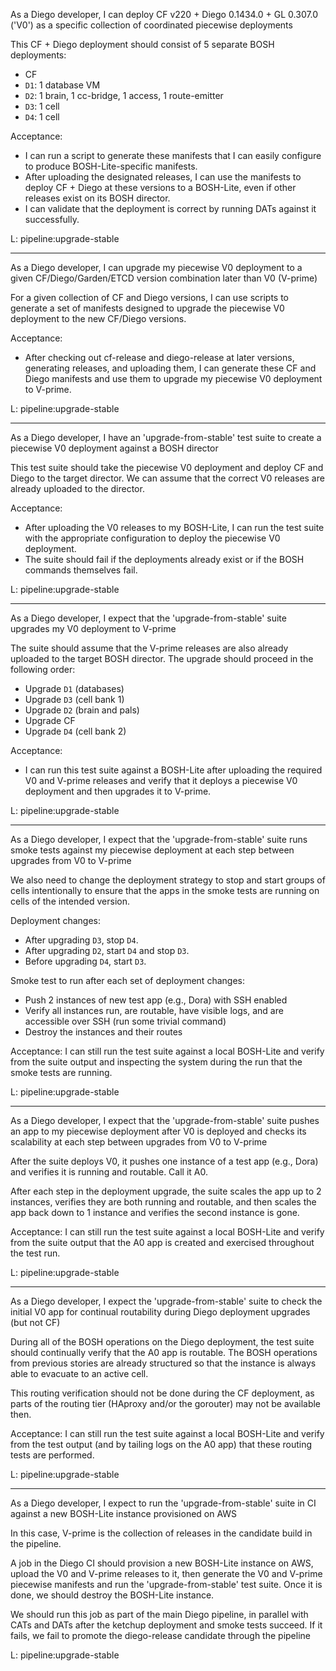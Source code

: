 As a Diego developer, I can deploy CF v220 + Diego 0.1434.0 + GL 0.307.0 ('V0') as a specific collection of coordinated piecewise deployments

This CF + Diego deployment should consist of 5 separate BOSH deployments:

- CF
- `D1`: 1 database VM
- `D2`: 1 brain, 1 cc-bridge, 1 access, 1 route-emitter
- `D3`: 1 cell
- `D4`: 1 cell

Acceptance:

- I can run a script to generate these manifests that I can easily configure to produce BOSH-Lite-specific manifests.
- After uploading the designated releases, I can use the manifests to deploy CF + Diego at these versions to a BOSH-Lite, even if other releases exist on its BOSH director.
- I can validate that the deployment is correct by running DATs against it successfully.


L: pipeline:upgrade-stable

---

As a Diego developer, I can upgrade my piecewise V0 deployment to a given CF/Diego/Garden/ETCD version combination later than V0 (V-prime)

For a given collection of CF and Diego versions, I can use scripts to generate a set of manifests designed to upgrade the piecewise V0 deployment to the new CF/Diego versions.


Acceptance:

- After checking out cf-release and diego-release at later versions, generating releases, and uploading them, I can generate these CF and Diego manifests and use them to upgrade my piecewise V0 deployment to V-prime.


L: pipeline:upgrade-stable

---

As a Diego developer, I have an 'upgrade-from-stable' test suite to create a piecewise V0 deployment against a BOSH director

This test suite should take the piecewise V0 deployment and deploy CF and Diego to the target director. We can assume that the correct V0 releases are already uploaded to the director.

Acceptance:

- After uploading the V0 releases to my BOSH-Lite, I can run the test suite with the appropriate configuration to deploy the piecewise V0 deployment.
- The suite should fail if the deployments already exist or if the BOSH commands themselves fail.


L: pipeline:upgrade-stable

---

As a Diego developer, I expect that the 'upgrade-from-stable' suite upgrades my V0 deployment to V-prime

The suite should assume that the V-prime releases are also already uploaded to the target BOSH director. The upgrade should proceed in the following order:

- Upgrade `D1` (databases)
- Upgrade `D3` (cell bank 1)
- Upgrade `D2` (brain and pals)
- Upgrade CF
- Upgrade `D4` (cell bank 2)

Acceptance:

- I can run this test suite against a BOSH-Lite after uploading the required V0 and V-prime releases and verify that it deploys a piecewise V0 deployment and then upgrades it to V-prime.


L: pipeline:upgrade-stable

---

As a Diego developer, I expect that the 'upgrade-from-stable' suite runs smoke tests against my piecewise deployment at each step between upgrades from V0 to V-prime 

We also need to change the deployment strategy to stop and start groups of cells intentionally to ensure that the apps in the smoke tests are running on cells of the intended version.

Deployment changes:

- After upgrading `D3`, stop `D4`.
- After upgrading `D2`, start `D4` and stop `D3`.
- Before upgrading `D4`, start `D3`.

Smoke test to run after each set of deployment changes:
- Push 2 instances of new test app (e.g., Dora) with SSH enabled
- Verify all instances run, are routable, have visible logs, and are accessible over SSH (run some trivial command)
- Destroy the instances and their routes

Acceptance: I can still run the test suite against a local BOSH-Lite and verify from the suite output and inspecting the system during the run that the smoke tests are running.


L: pipeline:upgrade-stable

---

As a Diego developer, I expect that the 'upgrade-from-stable' suite pushes an app to my piecewise deployment after V0 is deployed and checks its scalability at each step between upgrades from V0 to V-prime

After the suite deploys V0, it pushes one instance of a test app (e.g., Dora) and verifies it is running and routable. Call it A0.

After each step in the deployment upgrade, the suite scales the app up to 2 instances, verifies they are both running and routable, and then scales the app back down to 1 instance and verifies the second instance is gone.

Acceptance: I can still run the test suite against a local BOSH-Lite and verify from the suite output that the A0 app is created and exercised throughout the test run.


L: pipeline:upgrade-stable

---

As a Diego developer, I expect the 'upgrade-from-stable' suite to check the initial V0 app for continual routability during Diego deployment upgrades (but not CF)

During all of the BOSH operations on the Diego deployment, the test suite should continually verify that the A0 app is routable. The BOSH operations from previous stories are already structured so that the instance is always able to evacuate to an active cell.

This routing verification should not be done during the CF deployment, as parts of the routing tier (HAproxy and/or the gorouter) may not be available then.

Acceptance: I can still run the test suite against a local BOSH-Lite and verify from the test output (and by tailing logs on the A0 app) that these routing tests are performed.


L: pipeline:upgrade-stable

---

As a Diego developer, I expect to run the 'upgrade-from-stable' suite in CI against a new BOSH-Lite instance provisioned on AWS

In this case, V-prime is the collection of releases in the candidate build in the pipeline.

A job in the Diego CI should provision a new BOSH-Lite instance on AWS, upload the V0 and V-prime releases to it, then generate the V0 and V-prime piecewise manifests and run the 'upgrade-from-stable' test suite. Once it is done, we should destroy the BOSH-Lite instance.

We should run this job as part of the main Diego pipeline, in parallel with CATs and DATs after the ketchup deployment and smoke tests succeed. If it fails, we fail to promote the diego-release candidate through the pipeline


L: pipeline:upgrade-stable

